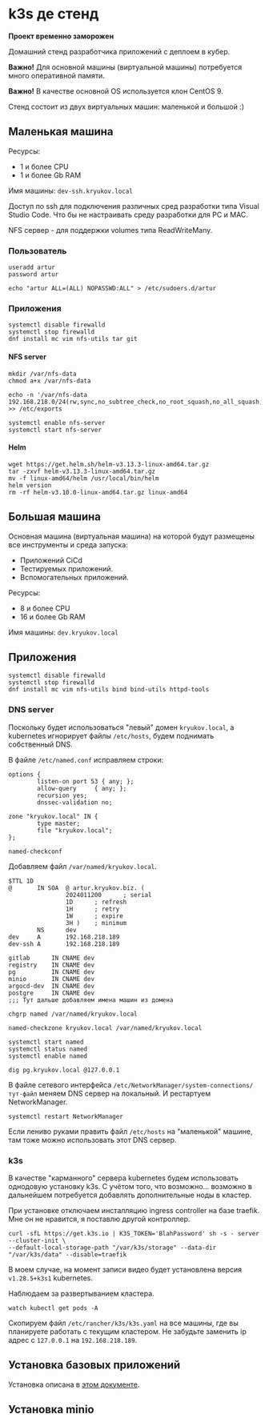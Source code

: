 # k3s де стенд

**Проект временно заморожен**

Домашний стенд разработчика приложений с деплоем в кубер.

**Важно!** Для основной машины (виртуальной машины) потребуется много оперативной памяти.

**Важно!** В качестве основной OS используется клон CentOS 9.

Стенд состоит из двух виртуальных машин: маленькой и большой :)

## Маленькая машина

Ресурсы:

* 1 и более CPU
* 1 и более Gb RAM

Имя машины: `dev-ssh.kryukov.local`

Доступ по ssh для подключения различных сред разработки типа Visual Studio Code. Что бы не настраивать среду разработки
для PC и MAC.

NFS сервер - для поддержки volumes типа ReadWriteMany.

### Пользователь

```shell
useradd artur
password artur
```

```shell
echo "artur ALL=(ALL) NOPASSWD:ALL" > /etc/sudoers.d/artur
```

### Приложения

```shell
systemctl disable firewalld
systemctl stop firewalld
dnf install mc vim nfs-utils tar git 
```

#### NFS server

```shell
mkdir /var/nfs-data
chmod a+x /var/nfs-data
```

```shell
echo -n '/var/nfs-data 192.168.218.0/24(rw,sync,no_subtree_check,no_root_squash,no_all_squash,insecure)' >> /etc/exports
```

```shell
systemctl enable nfs-server
systemctl start nfs-server
```

#### Helm

```shell
wget https://get.helm.sh/helm-v3.13.3-linux-amd64.tar.gz
tar -zxvf helm-v3.13.3-linux-amd64.tar.gz
mv -f linux-amd64/helm /usr/local/bin/helm
helm version
rm -rf helm-v3.10.0-linux-amd64.tar.gz linux-amd64
```

## Большая машина

Основная машина (виртуальная машина) на которой будут размещены все инструменты и среда запуска:

* Приложений CiCd
* Тестируемых приложений.
* Вспомогательных приложений.

Ресурсы:

* 8 и более CPU
* 16 и более Gb RAM

Имя машины: `dev.kryukov.local`

## Приложения

```shell
systemctl disable firewalld
systemctl stop firewalld
dnf install mc vim nfs-utils bind bind-utils httpd-tools
```

### DNS server

Поскольку будет использоваться "левый" домен `kryukov.local`, а kubernetes игнорирует файлы `/etc/hosts`, будем
поднимать собственный DNS.

В файле `/etc/named.conf` исправляем строки:

```
options {
        listen-on port 53 { any; };
        allow-query     { any; };
        recursion yes;
        dnssec-validation no;

zone "kryukov.local" IN {
        type master;
        file "kryukov.local";
}; 
```

```shell
named-checkconf
```

Добавляем файл `/var/named/kryukov.local`.

```
$TTL 1D
@       IN SOA  @ artur.kryukov.biz. (
                2024011200      ; serial
                1D      ; refresh
                1H      ; retry
                1W      ; expire
                3H )    ; minimum
        NS      dev
dev     A       192.168.218.189
dev-ssh A       192.168.218.189

gitlab      IN CNAME dev
registry    IN CNAME dev
pg          IN CNAME dev
minio       IN CNAME dev
argocd-dev  IN CNAME dev
postgre     IN CNAME dev
;;; Тут дальше добавляем имена машин из домена
```

```shell
chgrp named /var/named/kryukov.local
```

```shell
named-checkzone kryukov.local /var/named/kryukov.local
```

```shell
systemctl start named
systemctl status named
systemctl enable named
```

```shell
dig pg.kryukov.local @127.0.0.1
```

В файле сетевого интерфейса `/etc/NetworkManager/system-connections/тут-файл` меняем DNS сервер на локальный.
И рестартуем NetworkManager.

```shell
systemctl restart NetworkManager
```

Если лениво руками править файл `/etc/hosts` на "маленькой" машине, там тоже можно использовать этот DNS сервер.

### k3s

В качестве "карманного" сервера kubernetes будем использовать однодовую установку k3s. С учётом того, что возможно...
возможно в дальнейшем потребуется добавлять дополнительные ноды в кластер.

При установке отключаем инсталляцию ingress controller на базе traefik. Мне он не нравится, я поставлю другой контроллер.

```shell
curl -sfL https://get.k3s.io | K3S_TOKEN='BlahPassword' sh -s - server --cluster-init \
--default-local-storage-path "/var/k3s/storage" --data-dir "/var/k3s/data" --disable=traefik
```

В моем случае, на момент записи видео будет установлена версия `v1.28.5+k3s1` kubernetes.

Наблюдаем за развертыванием кластера.

```shell
watch kubectl get pods -A
```

Скопируем файл `/etc/rancher/k3s/k3s.yaml` на все машины, где вы планируете работать с текущим кластером. Не
забудьте заменить ip адрес с `127.0.0.1` на `192.168.218.189`.

## Установка базовых приложений

Установка описана в [этом документе](install-base-app.md).

## Установка minio

